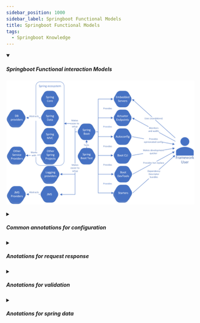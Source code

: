 ```yaml
---
sidebar_position: 1000
sidebar_label: Springboot Functional Models
title: Springboot Functional Models
tags:
  - Springboot Knowledge
---
```


<!-- https://brandfolder.com/workbench/extract-text-from-image -->
<!-- ![for root](/img/interviews/angular/forroot.png) -->

<details open>
<summary><h5>Springboot Functional interaction Models</h5></summary>

![Springboot Functional Models](/img/interviews/java/functional_model.png)

</details>

<details>
<summary><h5>Common annotations for configuration</h5></summary>

Some of the common annotations for configuration in Spring Boot are:

- `@SpringBootApplication`: This annotation is used on the main class of a Spring Boot application to ***enable auto-configuration, component scanning, and configuration properties*** support. It is equivalent to using `@Configuration`, `@EnableAutoConfiguration`, and `@ComponentScan` with their default attributes.
- `@EnableAutoConfiguration`: This annotation is used on a configuration class to enable auto-configuration of the Spring Application Context, attempting to guess and configure beans that you are likely to need. It works by ***scanning the classpath for certain classes or properties and creating beans accordingly***.
- `@Configuration`: This annotation is used on a class to ***indicate that this class is a configuration class*** which is a source of bean definitions. It ***allows us to use `@Bean` annotation to define beans manually and use `@ComponentScan`*** annotation to specify the base packages for component scanning.

Here are some examples of using these annotations in Java Spring Boot:

```java
// This is the main class, bootstrap Application here
@SpringBootApplication
public class MyApp {
    public static void main(String[] args) {
        SpringApplication.run(MyApp.class, args);
    }
}

// Define a configuration class and use @EnableAutoConfiguration
@Configuration
@EnableAutoConfiguration
public class MyConfig {
    // ...
}

// Define another configuration class and use @Configuration and @ComponentScan
@Configuration
@ComponentScan("com.example")
public class MyOtherConfig {
    // ...
}

// Define a bean manually and use @Bean
@Configuration
public class MyThirdConfig {
    @Bean
    public MyService myService() {
        return new MyService();
    }
}
```

In these examples, we have four configuration classes that use different annotations for configuration in Spring Boot. We also have a main class that uses @SpringBootApplication to launch the application.

</details>

<details>
<summary><h5>Anotations for request response</h5></summary>

- `@RequestMapping` is a Spring annotation that is used to ***map web requests to handler methods of MVC and REST controllers***. It can be applied to both class-level and method-level in a controller. You can specify the request path, method, parameters, headers, and media types that are supported by the handler method using @RequestMapping. Here is an example of how to use @RequestMapping at method-level:

```java
@RequestMapping(value = "/ex/foos", method = RequestMethod.GET)
@ResponseBody
public String getFoosBySimplePath() {
    return "Get some Foos";
}
```

- `@RestController` is used to ***mark a class as a controller*** that can handle RESTful requests. It is a combination of @Controller and @ResponseBody annotations, which means that the return value of the handler methods are automatically converted to JSON or XML and written to the response body. Here is an example of how to use @RestController:

```java
@RestController
@RequestMapping("/users")
public class UserController {

    @Autowired
    private UserService userService;

    @GetMapping("/{id}")
    public User getUserById(@PathVariable Long id) {
        return userService.getUserById(id);
    }
}
```

- `@RequestBody`: This annotation is used to map the HTTP request body to a Java object. It can be used as a parameter annotation in controller methods to automatically deserialize the JSON or XML payload into a Java object. For example:

```java
@PostMapping("/employees")
public ResponseEntity<EmployeeDTO> createEmployee(@RequestBody EmployeeRequest employeeRequest) {
    // ...
}
```

- `@ResponseBody`: This annotation is used to indicate that the return value of a controller method should be serialized into JSON or XML and written into the HTTP response body. It can be used as a method annotation or a class annotation for controllers. For example:

```java
@GetMapping("/employees/{id}")
@ResponseBody
public EmployeeDTO getEmployee(@PathVariable Long id) {
    // ...
}
```

- `@PathVariable`: This annotation is used to ***extract a part of the URL*** as a method parameter. It can be used in controller methods to bind a variable name in the URI template to a method parameter. For example:

```java
@GetMapping("/employees/{id}")
public ResponseEntity<EmployeeDTO> getEmployee(@PathVariable Long id) {
    // ...
}
```

- `@RequestParam`: This annotation is used to ***extract query parameters or form parameters from the request***. It can be used in controller methods to bind a request parameter name to a method parameter. For example:

```java
@GetMapping("/employees")
public ResponseEntity<List<EmployeeDTO>> getEmployees(@RequestParam String name) {
    // ...
}
```

- `@RequestHeader`: This annotation is used to ***extract header values from the request***. It can be used in controller methods to bind a header name to a method parameter. For example:

```java
@PostMapping("/employees")
public ResponseEntity<EmployeeDTO> createEmployee(@RequestHeader("Authorization") String token, @RequestBody EmployeeRequest employeeRequest) {
    // ...
}
```

- `@CookieValue`: This annotation is used to ***extract cookie values from the request***. It can be used in controller methods to bind a cookie name to a method parameter. For example:

```java
@GetMapping("/employees")
public ResponseEntity<List<EmployeeDTO>> getEmployees(@CookieValue("JSESSIONID") String sessionId) {
    // ...
}
```

- `@ModelAttribute`: This annotation is used to ***bind request parameters to an object***. It can be used as a parameter annotation or a method annotation in controller classes. For example:

```java
@PostMapping("/employees")
public String createEmployee(@ModelAttribute Employee employee, Model model) {
    // ...
}
```

- `@Valid`: This annotation is used to ***validate an object annotated with JSR-303 constraints***. It can be used in controller methods to trigger the validation of a method parameter or a return value. For example:

```java
@PostMapping("/employees")
public ResponseEntity<EmployeeDTO> createEmployee(@Valid @RequestBody EmployeeRequest employeeRequest) {
    // ...
}
```
</details>

<details>
<summary><h5>Anotations for validation</h5></summary>

- `@NotNull`: to check that a field is not null
- `@NotEmpty`: to check that a collection field is not empty
- `@NotBlank`: to check that a string field is not blank
- `@Min` and `@Max`: to check that a numeric field is within a range
- `@Pattern`: to check that a string field matches a regular expression
- `@Email`: to check that a string field is a valid email address

These annotations can be used on fields, getters, or constructors of a bean class. For example:

```java
public class User {

    @Email(message = "{user.email.invalid}")
    private String email;

    @NotBlank(message = "{user.name.blank}")
    private String name;

    // getters and setters
}
```

- To enable validation in Spring Boot, you need to add the spring-boot-starter-validation dependency to your project. You can also use the @Validated and @Valid annotations to trigger validation on method parameters or return values. For example:

```java
@RestController
@RequestMapping("/users")
public class UserController {

    @PostMapping
    public ResponseEntity<User> createUser(@Valid @RequestBody User user) {
        // save user and return response
    }
}
```

- How to create custom validation annotations: You can create your own validation annotations by defining an annotation interface with the `@Constraint` annotation and a validator class that implements the ConstraintValidator interface. For example:

```java
@Target({ElementType.FIELD}) // used to annotate fields only
@Retention(RetentionPolicy.RUNTIME) // retained during runtime and can be accessed by reflection
@Constraint(validatedBy = UniqueEmailValidator.class)
public @interface UniqueEmail {

    String message() default "Email already exists";

    Class<?>[] groups() default {};

    Class<? extends Payload>[] payload() default {};
}

```
```java
public class UniqueEmailValidator implements ConstraintValidator<UniqueEmail, String> {

    @Autowired
    private UserRepository userRepository;

    @Override
    public boolean isValid(String email, ConstraintValidatorContext context) {
        return email != null && !userRepository.existsByEmail(email);
    }
}

```
- How to validate nested objects or collections: You can use the @Valid annotation on nested objects or collections to cascade the validation to their fields. For example:

```java
public class Order {

    @NotNull
    private User user;

    @NotEmpty
    @Valid
    private List<Item> items;

    // getters and setters
}
```
</details>

<details>
<summary><h5>Anotations for spring data</h5></summary>

Here are some examples of using Spring Data Annotations in different scenarios:

- To **create a custom query** with a named parameter, you can use @Query and @Param annotations on a repository method. For example, to find a person by name using JPA, you can write:

```java
@Repository
interface PersonRepository extends JpaRepository<Person, Long> {

  @Query("FROM Person p WHERE p.name = :name")
  Person findByName(@Param("name") String name);
}
```

- To **create a base repository that provides common methods for all entities**, you can use @NoRepositoryBean annotation on an interface that extends CrudRepository. For example, to create a base repository that provides a findById method for all entities using JPA, you can write:

```java
@NoRepositoryBean
interface MyUtilityRepository<T, ID extends Serializable> extends CrudRepository<T, ID> {

  Optional<T> findById(ID id);
}
```

- To **mark a field in an entity class as the primary key**, you can use @Id annotation. For example, to mark the id field as the primary key for a person entity using JPA, you can write:

```java
@Entity
class Person {

  @Id
  Long id;

  // other fields and methods
}
```

- To **mark a field in an entity class as transient**, meaning that it will ***not be persisted or retrieved by the data store engine***, you can use @Transient annotation. For example, to mark the age field as transient for a person entity using JPA, you can write:

```java
@Entity
class Person {

  // other fields and methods

  @Transient
  int age;
}
```

- **To enable auditing of an entity class**, meaning that it will automatically record who created or modified the entity and when, you can use @CreatedBy, @LastModifiedBy, @CreatedDate, and @LastModifiedDate annotations. For example, to enable auditing for a person entity using JPA, you can write:

```java
@Entity
@EntityListeners(AuditingEntityListener.class)
class Person {

  // other fields and methods

  @CreatedBy
  String createdBy;

  @LastModifiedBy
  String lastModifiedBy;

  @CreatedDate
  LocalDateTime createdDate;

  @LastModifiedDate
  LocalDateTime lastModifiedDate;
}
```
</details>
